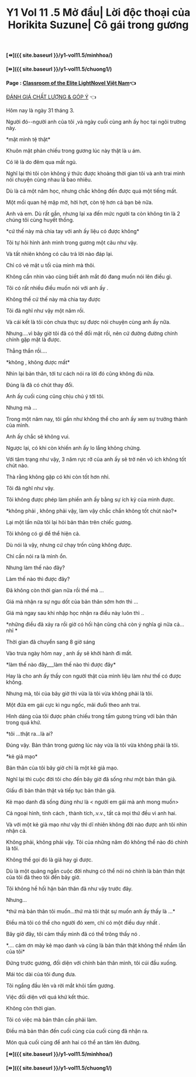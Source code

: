 ﻿---
layout: post
title: Y1 Vol 11 .5 Mở đầu| Lời độc thoại của Horikita Suzune| Cô gái trong gương
permalink: /y1-vol11.5/modau/
---

**[⏪]({{ site.baseurl }}/y1-vol11.5/minhhoa/)**

**[⏩]({{ site.baseurl }}/y1-vol11.5/chuong1/)**

**Page : [Classroom of the Elite LightNovel Việt Nam](http://facebook.com/Classroom.of.the.Elite.VN)👈**

[ĐÁNH GIÁ CHẤT LƯỢNG & GÓP Ý](https://bit.ly/danhgiagopy) 👈

Hôm nay là ngày 31 tháng 3.

Người đó\--người anh của tôi ,và ngày cuối cùng anh ấy học tại ngôi trường này.

\*mặt mình tệ thật\*

Khuôn mặt phản chiếu trong gương lúc này thật là u ám.

Có lẽ là do đêm qua mất ngủ.

Nghĩ lại thì tôi còn không ý thức được khoảng thời gian tôi và anh trai mình nói chuyện cùng nhau là bao nhiêu.

Dù là cả một năm học, nhưng chắc không đến được quá một tiếng mất.

Một mối quan hệ mập mờ, hời hợt, còn tệ hơn cả bạn bè nữa.

Anh và em. Dù rất gần, nhưng lại xa đến mức người ta còn không tin là 2 chúng tôi cùng huyết thống.

\*cứ thế này mà chia tay với anh ấy liệu có được không\*

Tôi tự hỏi hình ảnh mình trong gương một câu như vậy.

Và tất nhiên không có câu trả lời nào đáp lại.

Chỉ có vẻ mặt u tối của mình mà thôi.

Không cần nhìn vào cũng biết ánh mắt đó đang muốn nói lên điều gì.

Tôi có rất nhiều điều muốn nói với anh ấy .

Không thể cứ thế này mà chia tay được

Tôi đã nghĩ như vậy một năm rồi.

Và cái kết là tôi còn chưa thực sự được nói chuyện cùng anh ấy nữa.

Nhưng\....vì bây giờ tôi đã có thể đối mặt rồi, nên cứ đường đường chính chính gặp mặt là được.

Thẳng thắn rồi\....

\*không , không được mất\*

Nhìn lại bản thân, tới tư cách nói ra lời đó cũng không đủ nữa.

Đúng là đã có chút thay đổi.

Anh ấy cuối cùng cũng chịu chú ý tới tôi.

Nhưng mà \...

Trong một năm nay, tôi gần như không thể cho anh ấy xem sự trưởng thành của mình.

Anh ấy chắc sẽ không vui.

Ngược lại, có khi còn khiến anh ấy lo lắng không chừng.

Với tâm trạng như vậy, 3 năm rực rỡ của anh ấy sẽ trở nên vô ích không tốt chút nào.

Thà rằng không gặp có khi còn tốt hơn nhỉ.

Tôi đã nghĩ như vậy.

Tôi không được phép làm phiền anh ấy bằng sự ích kỷ của mình được.

\*không phải , không phải vậy, làm vậy chắc chắn không tốt chút nào?\*

Lại một lần nữa tôi lại hỏi bản thân trên chiếc gương.

Tôi không có gì để thể hiện cả.

Dù nói là vậy, nhưng cứ chạy trốn cũng không được.

Chỉ cần nói ra là mình ổn.

Nhưng làm thế nào đây?

Làm thế nào thì được đây?

Đã không còn thời gian nữa rồi thế mà \...

Giá mà nhận ra sự ngu dốt của bản thân sớm hơn thì \...

Giá mà ngay sau khi nhập học nhận ra điều này luôn thì ..

\*những điều đã xảy ra rồi giờ có hối hận cũng chả còn ý nghĩa gì nữa cả\... nhỉ \*

Thời gian đã chuyển sang 8 giờ sáng

Vào trưa ngày hôm nay , anh ấy sẽ khởi hành đi mất.

\*làm thế nào đây\_\_\_làm thế nào thì được đây\*

Hay là cho anh ấy thấy con người thật của mình liệu làm như thế có được không.

Nhưng mà, tôi của bây giờ thì vừa là tôi vừa không phải là tôi.

Một đứa em gái cực kì ngu ngốc, mãi đuổi theo anh trai.

Hình dáng của tôi được phản chiếu trong tấm gưong trùng với bản thân trong quá khứ.

\*tôi \...thật ra\...là ai?

Đúng vậy. Bản thân trong gương lúc này vừa là tôi vừa không phải là tôi.

\*kẻ giả mạo\*

Bản thân của tôi bây giờ chỉ là một kẻ giả mạo.

Nghĩ lại thì cuộc đời tôi cho đến bây giờ đã sống như một bản thân giả.

Giấu đi bản thân thật và tiếp tục bản thân giả.

Kẻ mạo danh đã sống đúng như là \< người em gái mà anh mong muốn>

Cả ngoại hình, tính cách , thành tích,.v.v., tất cả mọi thứ đều vì anh hai.

Và với một kẻ giả mạo như vậy thì dĩ nhiên không đời nào được anh tôi nhìn nhận cả.

Không phải, không phải vậy. Tôi của những năm đó không thể nào đó chính là tôi.

Không thể gọi đó là giả hay gì được.

Dù là một quãng ngắn cuộc đời nhưng có thể nói nó chính là bản thân thật của tôi đã theo tôi đến bây giờ.

Tôi không hề hối hận bản thân đã như vậy trước đây.

Nhưng\...

\*thứ mà bản thân tôi muốn\...thứ mà tôi thật sự muốn anh ấy thấy là \...\*

Điều mà tôi có thể cho người đó xem, chỉ có một điều duy nhất .

Bây giờ đây, tôi cảm thấy mình đã có thể trông thấy nó .

\*\.... cảm ơn mày kẻ mạo danh và cũng là bản thân thật không thể nhầm lẫn của tôi\*

Đứng trước gương, đối diện với chính bản thân mình, tôi cúi đầu xuống.

Mái tóc dài của tôi đung đưa.

Tôi ngẩng đầu lên và rời mắt khỏi tấm gương.

Việc đối diện với quá khứ kết thúc.

Không còn thời gian.

Tôi có việc mà bản thân cần phải làm.

Điều mà bản thân đến cuối cùng của cuối cùng đã nhận ra.

Món quà cuối cùng để anh hai có thể an tâm lên đường.

**[⏪]({{ site.baseurl }}/y1-vol11.5/minhhoa/)**

**[⏩]({{ site.baseurl }}/y1-vol11.5/chuong1/)**
